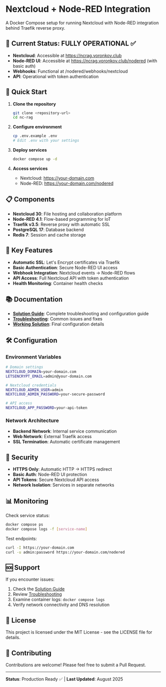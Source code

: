 # Nextcloud + Node-RED Integration

A Docker Compose setup for running Nextcloud with Node-RED integration behind Traefik reverse proxy.

## 🎯 **Current Status: FULLY OPERATIONAL** ✅

- **Nextcloud**: Accessible at https://ncrag.voronkov.club
- **Node-RED UI**: Accessible at https://ncrag.voronkov.club/nodered (with basic auth)
- **Webhooks**: Functional at /nodered/webhooks/nextcloud
- **API**: Operational with token authentication

## 🚀 **Quick Start**

1. **Clone the repository**
   ```bash
   git clone <repository-url>
   cd nc-rag
   ```

2. **Configure environment**
   ```bash
   cp .env.example .env
   # Edit .env with your settings
   ```

3. **Deploy services**
   ```bash
   docker compose up -d
   ```

4. **Access services**
   - Nextcloud: https://your-domain.com
   - Node-RED: https://your-domain.com/nodered

## 📋 **Components**

- **Nextcloud 30**: File hosting and collaboration platform
- **Node-RED 4.1**: Flow-based programming for IoT
- **Traefik v3.5**: Reverse proxy with automatic SSL
- **PostgreSQL 17**: Database backend
- **Redis 7**: Session and cache storage

## 🔧 **Key Features**

- **Automatic SSL**: Let's Encrypt certificates via Traefik
- **Basic Authentication**: Secure Node-RED UI access
- **Webhook Integration**: Nextcloud events → Node-RED flows
- **API Access**: Full Nextcloud API with token authentication
- **Health Monitoring**: Container health checks

## 📚 **Documentation**

- **[Solution Guide](SOLUTION_GUIDE.md)**: Complete troubleshooting and configuration guide
- **[Troubleshooting](TROUBLESHOOTING.md)**: Common issues and fixes
- **[Working Solution](FINAL_WORKING_SOLUTION.md)**: Final configuration details

## 🛠️ **Configuration**

### **Environment Variables**
```bash
# Domain settings
NEXTCLOUD_DOMAIN=your-domain.com
LETSENCRYPT_EMAIL=admin@your-domain.com

# Nextcloud credentials
NEXTCLOUD_ADMIN_USER=admin
NEXTCLOUD_ADMIN_PASSWORD=your-secure-password

# API access
NEXTCLOUD_APP_PASSWORD=your-api-token
```

### **Network Architecture**
- **Backend Network**: Internal service communication
- **Web Network**: External Traefik access
- **SSL Termination**: Automatic certificate management

## 🔐 **Security**

- **HTTPS Only**: Automatic HTTP → HTTPS redirect
- **Basic Auth**: Node-RED UI protection
- **API Tokens**: Secure Nextcloud API access
- **Network Isolation**: Services in separate networks

## 📊 **Monitoring**

Check service status:
```bash
docker compose ps
docker compose logs -f [service-name]
```

Test endpoints:
```bash
curl -I https://your-domain.com
curl -u admin:password https://your-domain.com/nodered
```

## 🆘 **Support**

If you encounter issues:

1. Check the [Solution Guide](SOLUTION_GUIDE.md)
2. Review [Troubleshooting](TROUBLESHOOTING.md)
3. Examine container logs: `docker compose logs`
4. Verify network connectivity and DNS resolution

## 📄 **License**

This project is licensed under the MIT License - see the LICENSE file for details.

## 🤝 **Contributing**

Contributions are welcome! Please feel free to submit a Pull Request.

---

**Status**: Production Ready ✅ | **Last Updated**: August 2025